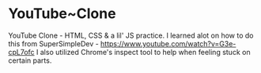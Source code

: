 # YouTube~Clone
YouTube Clone - HTML, CSS &amp; a lil' JS practice.
I learned alot on how to do this from SuperSimpleDev - https://www.youtube.com/watch?v=G3e-cpL7ofc
I also utilized Chrome's inspect tool to help when feeling stuck on certain parts. 
